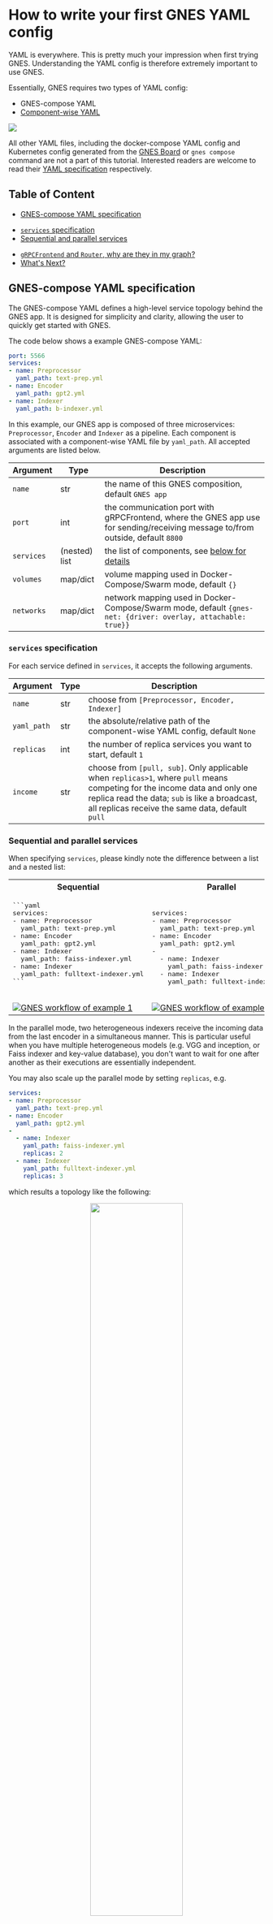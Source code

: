 # How to write your first GNES YAML config

YAML is everywhere. This is pretty much your impression when first trying GNES. Understanding the YAML config is therefore extremely important to use GNES.

Essentially, GNES requires two types of YAML config:
- GNES-compose YAML
- [Component-wise YAML](component-yaml-spec.md)

![](./img/mermaid-diagram-20190726180826.svg)

All other YAML files, including the docker-compose YAML config and Kubernetes config generated from the [GNES Board](https://board.gnes.ai) or `gnes compose` command are not a part of this tutorial. Interested readers are welcome to read their [YAML specification](https://docs.docker.com/compose/compose-file/) respectively.

## Table of Content


* [GNES-compose YAML specification](#gnes-compose-yaml-specification)
+ [`services` specification](#-services--specification)
+ [Sequential and parallel services](#sequential-and-parallel-services)
* [`gRPCFrontend` and `Router`, why are they in my graph?](#-grpcfrontend--and--router---why-are-they-in-my-graph-)
* [What's Next?](#what-s-next-)


## GNES-compose YAML specification

The GNES-compose YAML defines a high-level service topology behind the GNES app. It is designed for simplicity and clarity, allowing the user to quickly get started with GNES. 

The code below shows a example GNES-compose YAML:

```yaml
port: 5566
services:
- name: Preprocessor
  yaml_path: text-prep.yml
- name: Encoder
  yaml_path: gpt2.yml
- name: Indexer
  yaml_path: b-indexer.yml
```

In this example, our GNES app is composed of three microservices: `Preprocessor`,
`Encoder` and `Indexer` as a pipeline. Each component is associated with a component-wise YAML file by `yaml_path`. All accepted arguments are listed below.

|Argument| Type | Description|
|---|---|---|
| `name` | str | the name of this GNES composition, default `GNES app` |
| `port` | int | the communication port with gRPCFrontend, where the GNES app use for sending/receiving message to/from outside, default `8800`|
| `services`| (nested) list | the list of components, see [below for details](#the-service-specification) |
| `volumes` | map/dict | volume mapping used in Docker-Compose/Swarm mode, default `{}` |
| `networks`| map/dict | network mapping used in Docker-Compose/Swarm mode, default `{gnes-net: {driver: overlay, attachable: true}}` |


### `services` specification

For each service defined in `services`, it accepts the following arguments.

|Argument| Type | Description|
|---|---|---|
| `name` | str | choose from `[Preprocessor, Encoder, Indexer]` |
| `yaml_path`| str | the absolute/relative path of the component-wise YAML config, default `None` |
| `replicas` | int | the number of replica services you want to start, default `1` |
| `income` | str | choose from `[pull, sub]`. Only applicable when `replicas>1`, where `pull` means competing for the income data and only one replica read the data; `sub` is like a broadcast, all replicas receive the same data, default `pull` |

### Sequential and parallel services

When specifying `services`, please kindly note the difference between a list and a nested list:

<table>
<tr>
<th>Sequential</th><th>Parallel</th>
</tr>
<tr>
<td>
   <pre lang="yaml">
```yaml
services:
- name: Preprocessor
  yaml_path: text-prep.yml
- name: Encoder
  yaml_path: gpt2.yml
- name: Indexer
  yaml_path: faiss-indexer.yml
- name: Indexer
  yaml_path: fulltext-indexer.yml
```
   </pre>
</td>
<td>
<pre lang="yaml">
services:
- name: Preprocessor
  yaml_path: text-prep.yml
- name: Encoder
  yaml_path: gpt2.yml
- 
  - name: Indexer
    yaml_path: faiss-indexer.yml
  - name: Indexer
    yaml_path: fulltext-indexer.yml
</pre>
</td>
</tr>
<tr>
<td>
<a href="https://gnes.ai">
  <img src="./img/mermaid-diagram-20190726150644.svg" alt="GNES workflow of example 1">
  </a>
</td>
<td>
<a href="https://gnes.ai">
  <img src="./img/mermaid-diagram-20190726150531.svg" alt="GNES workflow of example 2">
  </a>
</td>
</tr>
</table>

In the parallel mode, two heterogeneous indexers receive the incoming data from the last encoder in a simultaneous manner. This is particular useful when you have multiple heterogeneous models (e.g. VGG and inception, or Faiss indexer and key-value database), you don't want to wait for one after another as their executions are essentially independent.      

You may also scale up the parallel mode by setting `replicas`, e.g.

```yaml
services:
- name: Preprocessor
  yaml_path: text-prep.yml
- name: Encoder
  yaml_path: gpt2.yml
- 
  - name: Indexer
    yaml_path: faiss-indexer.yml
    replicas: 2
  - name: Indexer
    yaml_path: fulltext-indexer.yml
    replicas: 3
```

which results a topology like the following:

<p align="center">
<a href="https://gnes.ai">
    <img src="./img/mermaid-diagram-20190726154922.svg" width="60%">
</a>
</p>

## `gRPCFrontend` and `Router`, why are they in my graph?

Careful readers may notice that `gRPCFrontend` and `Router` components may be added to the workflow graph, even though they are not defined in the YAML file. Here is the explanation:

- `gRPCFrontend` serves as **the only interface** between GNES and the outside. All data must be sent to it and all results will be returned from it, which likes a hole on the black-box. Its data-flow pattern and the role it's playing in GNES is *so deterministic* that we don't even want to bother users to define it.
- Put simply, `Router` forwards messages. It is often required when `replicas` > 1. However, the behavior of a router depends on the topology and the runtime (i.e. training, indexing and querying). Sometimes it serves as a mapper, other times it serves as a reducer or an aggregator, or even not required. In general, it might not be very straightforward for beginners to choose the right router. Fortunately, the type of the router can often be determined by the two consecutive layers, which is exactly what GNES Board (`gnes compose`) does.

## What's Next?

The GNES-compose YAML describes a high-level picture of the GNES topology. Having it only is not enough. The detailed specification of each component is defined in `yaml_path` respectively, namely the *component-wise YAML config*. In the next tutorial, you will learn how to write a component-wise YAML config.
